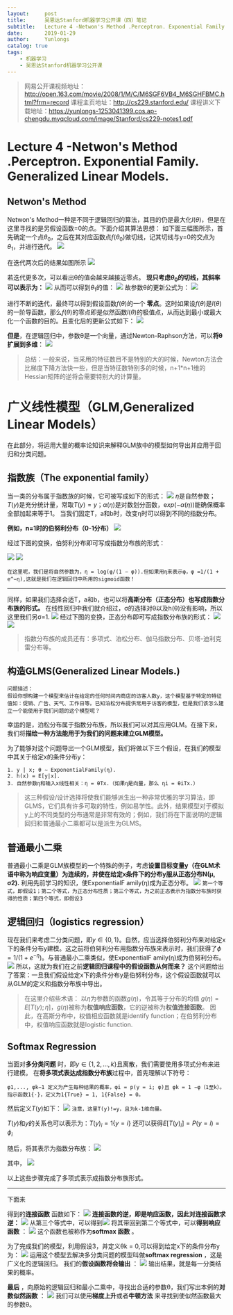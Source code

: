 ```yaml
---
layout:     post
title:      吴恩达Stanford机器学习公开课（四）笔记
subtitle:   Lecture 4 -Netwon's Method .Perceptron. Exponential Family. Generalized Linear Models.
date:       2019-01-29
author:     Yunlongs
catalog: true
tags:
    - 机器学习
    - 吴恩达Stanford机器学习公开课
---
```


>网易公开课视频地址：http://open.163.com/movie/2008/1/M/C/M6SGF6VB4_M6SGHFBMC.html?frm=record
课程主页地址：http://cs229.stanford.edu/
课程讲义下载地址：https://yunlongs-1253041399.cos.ap-chengdu.myqcloud.com/image/Stanford/cs229-notes1.pdf

# Lecture 4 -Netwon's Method .Perceptron. Exponential Family. Generalized Linear Models.

## Netwon's Method

Netwon's Method一种是不同于逻辑回归的算法，其目的仍是最大化$l(θ)$，但是在这里寻找的是另假设函数=0的点。下面介绍其算法思想：
如下面三幅图所示，首先确定一个点$θ_0$，之后在其对应函数点$f(θ_0)$做切线，记其切线与y=0的交点为$θ_1$，并进行迭代。
![](https://yunlongs-1253041399.cos.ap-chengdu.myqcloud.com/image/Stanford/lecture-4-1.jpg)

在迭代两次后的结果如图所示
![](https://yunlongs-1253041399.cos.ap-chengdu.myqcloud.com/image/Stanford/lecture-4-2.jpg)

若迭代更多次，可以看出θ的值会越来越接近零点。
**现只考虑$θ_0$的切线，其斜率可以表示为：**
![](https://yunlongs-1253041399.cos.ap-chengdu.myqcloud.com/image/Stanford/lecture-4-3.jpg)
从而可以得到$θ_1$的值：
![](https://yunlongs-1253041399.cos.ap-chengdu.myqcloud.com/image/Stanford/lecture-4-4.jpg)
故参数θ的更新公式为：
![](https://yunlongs-1253041399.cos.ap-chengdu.myqcloud.com/image/Stanford/lecture-4-5.jpg)

进行不断的迭代，最终可以得到假设函数$f(θ)$的一个 **零点**。这时如果设$f(θ)$是$l(θ)$的一阶导函数，那么$f(θ)$的零点即是似然函数$l(θ)$的极值点，从而达到最小或最大化一个函数的目的。且变化后的更新公式如下：
![](https://yunlongs-1253041399.cos.ap-chengdu.myqcloud.com/image/Stanford/lecture-4-6.jpg)

**但是**，在逻辑回归中，参数θ是一个向量，通过Newton-Raphson方法，可以**将θ扩展到多维**：
![](https://yunlongs-1253041399.cos.ap-chengdu.myqcloud.com/image/Stanford/lecture-4-7.jpg)

>总结：一般来说，当采用的特征数目不是特别的大的时候，Newton方法会比梯度下降方法快一些，但是当特征数特别多的时候，n+1*n+1维的Hessian矩阵的逆将会需要特别大的计算量。

# 广义线性模型（GLM,Generalized Linear Models）
在此部分，将运用大量的概率论知识来解释GLM族中的模型如何导出并应用于回归和分类问题。
## 指数族（The exponential family）
当一类的分布属于指数族的时候，它可被写成如下的形式：
![](https://yunlongs-1253041399.cos.ap-chengdu.myqcloud.com/image/Stanford/lecture-4-8.jpg)
$η$是自然参数；$T(y)$是充分统计量，常取$T(y)=y$；$α(η)$是对数划分函数，e$xp(-α(η))$能确保概率全部加起来等于1。
当我们固定T，a和b时，改变η时可以得到不同的指数分布。

**例如，n=1时的伯努利分布（0-1分布）**
![](https://yunlongs-1253041399.cos.ap-chengdu.myqcloud.com/image/Stanford/lecture-4-9.jpg)

经过下图的变换，伯努利分布即可写成指数分布族的形式：

![](https://yunlongs-1253041399.cos.ap-chengdu.myqcloud.com/image/Stanford/lecture-4-11.jpg)
![](https://yunlongs-1253041399.cos.ap-chengdu.myqcloud.com/image/Stanford/lecture-4-12.jpg)

`在这里呢，我们是将自然参数为，η = log(φ/(1 − φ)).但如果用η来表示φ，φ =1/(1 + e^−η),这就是我们在逻辑回归中所用的sigmoid函数！`

---
同样，如果我们选择合适T，a和b，也可以将**高斯分布（正态分布）也写成指数分布族的形式。**
在线性回归中我们就介绍过，σ的选择对θ以及h(θ)没有影响，所以这里我们另σ=1.
![](https://yunlongs-1253041399.cos.ap-chengdu.myqcloud.com/image/Stanford/lecture-4-13.jpg)
经过下图的变换，正态分布即可写成指数分布族的形式：
![](https://yunlongs-1253041399.cos.ap-chengdu.myqcloud.com/image/Stanford/lecture-4-14.jpg)
![](https://yunlongs-1253041399.cos.ap-chengdu.myqcloud.com/image/Stanford/lecture-4-15.jpg)

>指数分布族的成员还有：多项式、泊松分布、伽马指数分布、贝塔-迪利克雷分布等。

## 构造GLMS(Generalized Linear Models.)
```
问题描述：
假设你想构建一个模型来估计在给定的任何时间内商店的访客人数y，这个模型基于特定的特征值如：促销、广告、天气、工作日等。已知泊松分布提供常用于访客的模型，但是我们该怎么建立一个能使用于我们问题的这个模型呢？
```
幸运的是，泊松分布属于指数分布族，所以我们可以对其应用GLM。在接下来，我们将**描绘一种方法能用于为我们的问题来建立GLM模型。**

为了能够对这个问题导出一个GLM模型，我们将做以下三个假设，在我们的模型中其关于给定x的条件分布y：
```
1. y | x; θ ∼ ExponentialFamily(η).
2. h(x) = E[y|x].
3. 自然参数η和输入x线性相关：η = θTx.（如果η是向量，那么 ηi = θiTx.）
```
>这三种假设/设计选择将使我们能够派生出一种非常优雅的学习算法，即GLMS，它们具有许多可取的特性，例如易学性。此外，结果模型对于模拟y上的不同类型的分布通常是非常有效的；例如，我们将在下面说明的逻辑回归和普通最小二乘都可以是派生为GLMS。

## 普通最小二乘
普通最小二乘是GLM族模型的一个特殊的例子，考虑**设置目标变量y（在GLM术语中称为响应变量）为连续的，并使在给定x条件下的分布y服从正态分布N(µ, σ2).** 利用先前学习的知识，使ExponentialF amily(η)成为正态分布。
![](https://yunlongs-1253041399.cos.ap-chengdu.myqcloud.com/image/Stanford/lecture-4-16.jpg)
`第一个等式，即假设1；第二个等式，为正态分布性质；第三个等式，为之前正态表示为指数分布族时获得的性质；第四个等式，即假设3`

## 逻辑回归（logistics regression）
现在我们来考虑二分类问题，即$y ∈ \lbrace 0, 1 \rbrace$。自然，应当选择伯努利分布来对给定x下的条件分布y建模。这之前将伯努利分布用指数分布族来表示时，我们获得了$\phi = 1/(1 + e^{−η})$。与普通最小二乘类似，使ExponentialF amily(η)成为伯努利分布。
![](https://yunlongs-1253041399.cos.ap-chengdu.myqcloud.com/image/Stanford/lecture-4-17.jpg)
所以，这就为我们在之前**逻辑回归课程中的假设函数从何而来？** 这个问题给出了答案：一旦我们假设给定x下的条件分布y是伯努利分布，这个假设函数就可以从GLM的定义和指数分布族中导出。

>在这里介绍些术语：
以$η$为参数的函数$g(η)$，令其等于分布的均值 $g(η) = E[T(y); η]$，$g(η)$被称为**权值响应函数**，它的逆被称为**权值连接函数**。
因此，在高斯分布中，权值相应函数就是identify function；在伯努利分布中，权值响应函数就是logistic function.

## Softmax Regression
当面对**多分类问题** 时，即$y ∈\{1, 2, . . . , k\}$且离散，我们需要使用多项式分布来进行建模。
在**将多项式表达成指数分布族**过程中，首先理解以下符号：
```
φ1,..., φk−1 定义为产生每种结果的概率，φi = p(y = i; φ)且 φk = 1 −φ（1至k）。
指示函数1{·}，定义为1{True} = 1, 1{False} = 0。
``` 
然后定义$T(y)$如下：
![](https://yunlongs-1253041399.cos.ap-chengdu.myqcloud.com/image/Stanford/lecture-4-18.jpg)
`注意，这里T(y)!=y，且为k-1维向量。`


$T(y)$和$y$的关系也可以表示为：$T(y)_i = 1\{y = i\}$
还可以获得$E[T(y)_i] = P(y=i) = \phi _i$

随后，将其表示为指数分布族：
![](https://yunlongs-1253041399.cos.ap-chengdu.myqcloud.com/image/Stanford/lecture-4-19.jpg)

其中，
![](https://yunlongs-1253041399.cos.ap-chengdu.myqcloud.com/image/Stanford/lecture-4-20.jpg)

以上这些步骤完成了多项式表示成指数分布族形式。

---
下面来

得到的**连接函数** 函数如下：
![](https://yunlongs-1253041399.cos.ap-chengdu.myqcloud.com/image/Stanford/lecture-4-21.jpg)
**连接函数的逆，即是响应函数，因此对连接函数求逆：**
![](https://yunlongs-1253041399.cos.ap-chengdu.myqcloud.com/image/Stanford/lecture-4-22.jpg)
从第三个等式中，可以得到![](https://yunlongs-1253041399.cos.ap-chengdu.myqcloud.com/image/Stanford/lecture-4-23.jpg)
将其带回到第二个等式中，可以**得到响应函数** ：
![](https://yunlongs-1253041399.cos.ap-chengdu.myqcloud.com/image/Stanford/lecture-4-24.jpg)
这个函数也被称作为**softmax 函数** 。


为了完成我们的模型，利用假设3，并定义θk = 0,可以得到给定x下的条件分布y为：
![](https://yunlongs-1253041399.cos.ap-chengdu.myqcloud.com/image/Stanford/lecture-4-25.jpg)
运用这个模型去解决多分类问题的模型叫做**softmax regression** ，这是广义化的逻辑回归。
我们的**假设函数将会输出** ：
![](https://yunlongs-1253041399.cos.ap-chengdu.myqcloud.com/image/Stanford/lecture-4-26.jpg)
输出结果，就是每一分类结果的概率。

**最后** ，向原始的逻辑回归和最小二乘中，寻找出合适的参数θ，我们写出本例的**对数似然函数** ：
![](https://yunlongs-1253041399.cos.ap-chengdu.myqcloud.com/image/Stanford/lecture-4-27.jpg)
我们可以使用**梯度上升**或者**牛顿方法** 来寻找到使似然函数最大的参数θ。